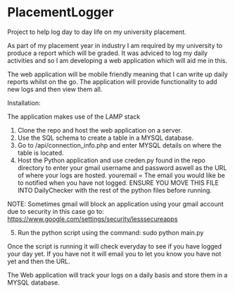 # PlacementLogger
Project to help log day to day life on my university placement. 

As part of my placement year in industry I am required by my university to produce a report which will be graded. It was adviced to log my daily activities and so I am developing a web application which will aid me in this. 

The web application will be mobile friendly meaning that I can write up daily reports whilst on the go. The application will provide functionality to add new logs and then view them all. 

Installation: 

The application makes use of the LAMP stack
1. Clone the repo and host the web application on a server.
2. Use the SQL schema to create a table in a MYSQL database. 
3. Go to /api/connection_info.php and enter MYSQL details on where the table is located. 
4. Host the Python application and use creden.py found in the repo directory to enter your gmail username and password aswell as the URL of where your logs are hosted. youremail = The email you would like be to notified when you have not logged. ENSURE YOU MOVE THIS FILE INTO DailyChecker with the rest of the python files before running. 

NOTE: Sometimes gmail will block an application using your gmail account due to security in this case go to: https://www.google.com/settings/security/lesssecureapps

5. Run the python script using the command: sudo python main.py

Once the script is running it will check everyday to see if you have logged your day yet. If you have not it will email you to let you know you have not yet and then the URL. 

The Web application will track your logs on a daily basis and store them in a MYSQL database. 
